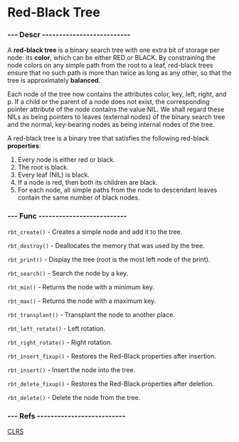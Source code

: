 # Red-Black Tree

### --- Descr --------------------------

A **red-black tree** is a binary search tree with one extra bit of storage per node: its
**color**, which can be either RED or BLACK. By constraining the node colors on any
simple path from the root to a leaf, red-black trees ensure that no such path is more
than twice as long as any other, so that the tree is approximately **balanced**.

Each node of the tree now contains the attributes color, key, left, right, and p. If
a child or the parent of a node does not exist, the corresponding pointer attribute
of the node contains the value NIL. We shall regard these NILs as being pointers to
leaves (external nodes) of the binary search tree and the normal, key-bearing nodes
as being internal nodes of the tree.

A red-black tree is a binary tree that satisfies the following red-black **properties**:
1. Every node is either red or black.
2. The root is black.
3. Every leaf (NIL) is black.
4. If a node is red, then both its children are black.
5. For each node, all simple paths from the node to descendant leaves contain the
same number of black nodes.

### --- Func --------------------------

`rbt_create()` - Creates a simple node and add it to the tree.

`rbt_destroy()` - Deallocates the memory that was used by the tree.

`rbt_print()` - Display the tree (root is the most left node of the print).

`rbt_search()` - Search the node by a key.

`rbt_min()` - Returns the node with a minimum key.

`rbt_max()` - Returns the node with a maximum key.

`rbt_transplant()` - Transplant the node to another place.

`rbt_left_rotate()` - Left rotation.

`rbt_right_rotate()` - Right rotation.

`rbt_insert_fixup()` - Restores the Red-Black properties after insertion.

`rbt_insert()` - Insert the node into the tree.

`rbt_delete_fixup()` - Restores the Red-Black properties after deletion.

`rbt_delete()` - Delete the node from the tree.

### --- Refs --------------------------

[CLRS](http://www.realtechsupport.org/UB/SR/algorithms/Cormen_Algorithms_3rd.pdf)
